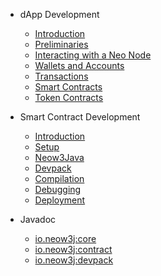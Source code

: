 - dApp Development

  - [Introduction](neo-n3/dapp_development/introduction.md)
  - [Preliminaries](neo-n3/dapp_development/preliminaries.md)
  - [Interacting with a Neo Node](neo-n3/dapp_development/interacting_with_a_node.md)
  - [Wallets and Accounts](neo-n3/dapp_development/wallets_and_accounts.md)
  - [Transactions](neo-n3/dapp_development/transactions.md)
  - [Smart Contracts](neo-n3/dapp_development/smart_contracts.md)
  - [Token Contracts](neo-n3/dapp_development/token_contracts.md)

- Smart Contract Development

  - [Introduction](neo-n3/smart_contract_development/introduction.md)
  - [Setup](neo-n3/smart_contract_development/setup.md)
  - [Neow3Java](neo-n3/smart_contract_development/neow3java.md)
  - [Devpack](neo-n3/smart_contract_development/devpack.md)
  - [Compilation](neo-n3/smart_contract_development/compilation.md)
  - [Debugging](neo-n3/smart_contract_development/debugging.md)
  - [Deployment](neo-n3/smart_contract_development/deployment.md)

- Javadoc
  - [io.neow3j:core](https://javadoc.io/doc/io.neow3j/core/latest/index.html)
  - [io.neow3j:contract](https://javadoc.io/doc/io.neow3j/contract/latest/index.html)
  - [io.neow3j:devpack](https://javadoc.io/doc/io.neow3j/devpack/latest/index.html)

<!-- - Tutorials & Examples
  - [Meme dApp](neo-n3/tutorials_and_examples/) -->
